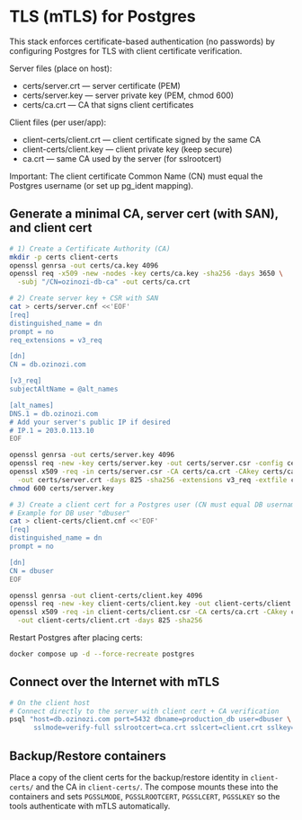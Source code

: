 # TLS (mTLS) for Postgres

This stack enforces certificate-based authentication (no passwords) by configuring Postgres for TLS with client certificate verification.

Server files (place on host):
- certs/server.crt — server certificate (PEM)
- certs/server.key — server private key (PEM, chmod 600)
- certs/ca.crt — CA that signs client certificates

Client files (per user/app):
- client-certs/client.crt — client certificate signed by the same CA
- client-certs/client.key — client private key (keep secure)
- ca.crt — same CA used by the server (for sslrootcert)

Important: The client certificate Common Name (CN) must equal the Postgres username (or set up pg_ident mapping).

## Generate a minimal CA, server cert (with SAN), and client cert

```bash
# 1) Create a Certificate Authority (CA)
mkdir -p certs client-certs
openssl genrsa -out certs/ca.key 4096
openssl req -x509 -new -nodes -key certs/ca.key -sha256 -days 3650 \
  -subj "/CN=ozinozi-db-ca" -out certs/ca.crt

# 2) Create server key + CSR with SAN
cat > certs/server.cnf <<'EOF'
[req]
distinguished_name = dn
prompt = no
req_extensions = v3_req

[dn]
CN = db.ozinozi.com

[v3_req]
subjectAltName = @alt_names

[alt_names]
DNS.1 = db.ozinozi.com
# Add your server's public IP if desired
# IP.1 = 203.0.113.10
EOF

openssl genrsa -out certs/server.key 4096
openssl req -new -key certs/server.key -out certs/server.csr -config certs/server.cnf
openssl x509 -req -in certs/server.csr -CA certs/ca.crt -CAkey certs/ca.key -CAcreateserial \
  -out certs/server.crt -days 825 -sha256 -extensions v3_req -extfile certs/server.cnf
chmod 600 certs/server.key

# 3) Create a client cert for a Postgres user (CN must equal DB username)
# Example for DB user "dbuser"
cat > client-certs/client.cnf <<'EOF'
[req]
distinguished_name = dn
prompt = no

[dn]
CN = dbuser
EOF

openssl genrsa -out client-certs/client.key 4096
openssl req -new -key client-certs/client.key -out client-certs/client.csr -config client-certs/client.cnf
openssl x509 -req -in client-certs/client.csr -CA certs/ca.crt -CAkey certs/ca.key \
  -out client-certs/client.crt -days 825 -sha256
```

Restart Postgres after placing certs:

```bash
docker compose up -d --force-recreate postgres
```

## Connect over the Internet with mTLS

```bash
# On the client host
# Connect directly to the server with client cert + CA verification
psql "host=db.ozinozi.com port=5432 dbname=production_db user=dbuser \
      sslmode=verify-full sslrootcert=ca.crt sslcert=client.crt sslkey=client.key"
```

## Backup/Restore containers

Place a copy of the client certs for the backup/restore identity in `client-certs/` and the CA in `client-certs/`. The compose mounts these into the containers and sets `PGSSLMODE`, `PGSSLROOTCERT`, `PGSSLCERT`, `PGSSLKEY` so the tools authenticate with mTLS automatically.

